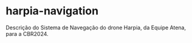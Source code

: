 # harpia-navigation
Descrição do Sistema de Navegação do drone Harpia, da Equipe Atena, para a CBR2024.
